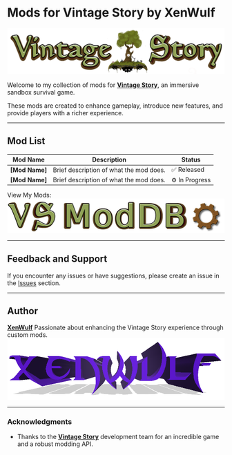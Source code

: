 # Mods for Vintage Story by XenWulf

[![Vintage Story Logo](./assets/vintage-story-logo.png)](https://www.vintagestory.at/)

Welcome to my collection of mods for [**Vintage Story**](https://www.vintagestory.at/), an immersive sandbox survival game. 

These mods are created to enhance gameplay, introduce new features, and provide players with a richer experience.

---

## Mod List

| Mod Name          | Description                                  | Status         |
|-------------------|----------------------------------------------|----------------|
| **[Mod Name]**    | Brief description of what the mod does.      | ✅ Released    |
| **[Mod Name]**    | Brief description of what the mod does.      | ⚙️ In Progress |

View My Mods: 
[![Vintage Story Logo](./assets/vsmoddb-logo-s.png)](https://mods.vintagestory.at/list/mod?userid=257617)

---

## Feedback and Support

If you encounter any issues or have suggestions, please create an issue in the [Issues](https://github.com/VSmods/issues) section. 

---

## Author

[**XenWulf**](https://www.vintagestory.at/profile/257617-xenwulf/)
Passionate about enhancing the Vintage Story experience through custom mods.  
![XenWulf Logo](./assets/xenwulf-logo.png)

---

### Acknowledgments
- Thanks to the [**Vintage Story**](https://www.vintagestory.at/) development team for an incredible game and a robust modding API.

